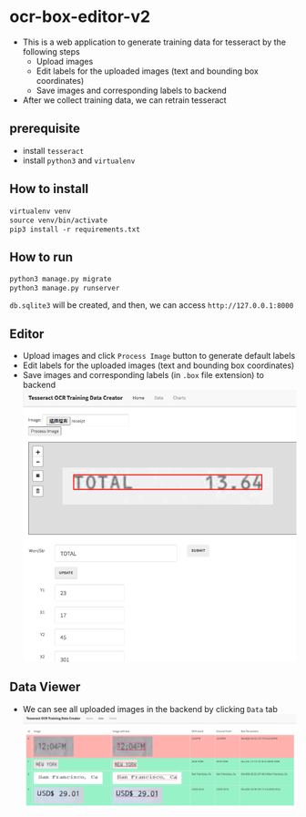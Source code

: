 # ocr-box-editor-v2
* This is a web application to generate training data for tesseract by the following steps
  * Upload images 
  * Edit labels for the uploaded images (text and bounding box coordinates)
  * Save images and corresponding labels to backend
* After we collect training data, we can retrain tesseract 

## prerequisite
* install `tesseract`
* install `python3` and `virtualenv`

## How to install
```
virtualenv venv
source venv/bin/activate
pip3 install -r requirements.txt 
```

## How to run
```
python3 manage.py migrate
python3 manage.py runserver
```

`db.sqlite3` will be created, and then, we can access `http://127.0.0.1:8000`

## Editor
* Upload images and click `Process Image` button to generate default labels
* Edit labels for the uploaded images (text and bounding box coordinates)
* Save images and corresponding labels (in `.box` file extension) to backend
![gui](images/gui.png)

## Data Viewer
* We can see all uploaded images in the backend by clicking `Data` tab
![gui2](images/gui2.png)

